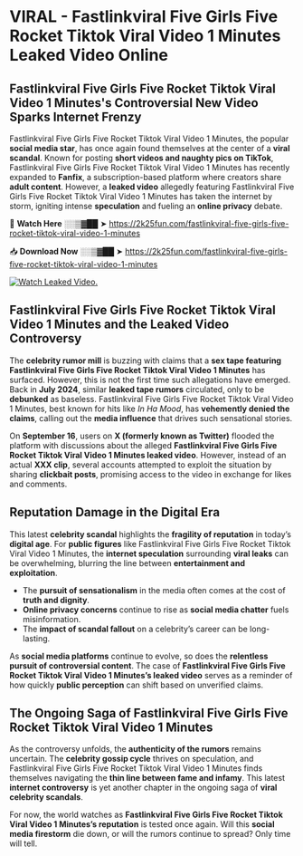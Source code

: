 # VIRAL - Fastlinkviral Five Girls Five Rocket Tiktok Viral Video 1 Minutes Leaked Video Online

## **Fastlinkviral Five Girls Five Rocket Tiktok Viral Video 1 Minutes's Controversial New Video Sparks Internet Frenzy**  

Fastlinkviral Five Girls Five Rocket Tiktok Viral Video 1 Minutes, the popular **social media star**, has once again found themselves at the center of a **viral scandal**. Known for posting **short videos and naughty pics on TikTok**, Fastlinkviral Five Girls Five Rocket Tiktok Viral Video 1 Minutes has recently expanded to **Fanfix**, a subscription-based platform where creators share **adult content**. However, a **leaked video** allegedly featuring Fastlinkviral Five Girls Five Rocket Tiktok Viral Video 1 Minutes has taken the internet by storm, igniting intense **speculation** and fueling an **online privacy** debate.  

🔴 **Watch Here** ░░▒▓██ ➤ https://2k25fun.com/fastlinkviral-five-girls-five-rocket-tiktok-viral-video-1-minutes  

📥 **Download Now** ░░▒▓██ ➤ https://2k25fun.com/fastlinkviral-five-girls-five-rocket-tiktok-viral-video-1-minutes  

[![Watch Leaked Video.](https://miro.medium.com/v2/resize:fit:828/format:webp/1*cilzJN44JGOrTw9NJCrNHA.gif "Watch Leaked Video")](https://2k25fun.com/fastlinkviral-five-girls-five-rocket-tiktok-viral-video-1-minutes)

## **Fastlinkviral Five Girls Five Rocket Tiktok Viral Video 1 Minutes and the Leaked Video Controversy**  

The **celebrity rumor mill** is buzzing with claims that a **sex tape featuring Fastlinkviral Five Girls Five Rocket Tiktok Viral Video 1 Minutes** has surfaced. However, this is not the first time such allegations have emerged. Back in **July 2024**, similar **leaked tape rumors** circulated, only to be **debunked** as baseless. Fastlinkviral Five Girls Five Rocket Tiktok Viral Video 1 Minutes, best known for hits like *In Ha Mood*, has **vehemently denied the claims**, calling out the **media influence** that drives such sensational stories.  

On **September 16**, users on **X (formerly known as Twitter)** flooded the platform with discussions about the alleged **Fastlinkviral Five Girls Five Rocket Tiktok Viral Video 1 Minutes leaked video**. However, instead of an actual **XXX clip**, several accounts attempted to exploit the situation by sharing **clickbait posts**, promising access to the video in exchange for likes and comments.  

## **Reputation Damage in the Digital Era**  

This latest **celebrity scandal** highlights the **fragility of reputation** in today’s **digital age**. For **public figures** like Fastlinkviral Five Girls Five Rocket Tiktok Viral Video 1 Minutes, the **internet speculation** surrounding **viral leaks** can be overwhelming, blurring the line between **entertainment and exploitation**.  

- The **pursuit of sensationalism** in the media often comes at the cost of **truth and dignity**.  
- **Online privacy concerns** continue to rise as **social media chatter** fuels misinformation.  
- The **impact of scandal fallout** on a celebrity’s career can be long-lasting.  

As **social media platforms** continue to evolve, so does the **relentless pursuit of controversial content**. The case of **Fastlinkviral Five Girls Five Rocket Tiktok Viral Video 1 Minutes’s leaked video** serves as a reminder of how quickly **public perception** can shift based on unverified claims.  

## **The Ongoing Saga of Fastlinkviral Five Girls Five Rocket Tiktok Viral Video 1 Minutes**  

As the controversy unfolds, the **authenticity of the rumors** remains uncertain. The **celebrity gossip cycle** thrives on speculation, and Fastlinkviral Five Girls Five Rocket Tiktok Viral Video 1 Minutes finds themselves navigating the **thin line between fame and infamy**. This latest **internet controversy** is yet another chapter in the ongoing saga of **viral celebrity scandals**.  

For now, the world watches as **Fastlinkviral Five Girls Five Rocket Tiktok Viral Video 1 Minutes’s reputation** is tested once again. Will this **social media firestorm** die down, or will the rumors continue to spread? Only time will tell.